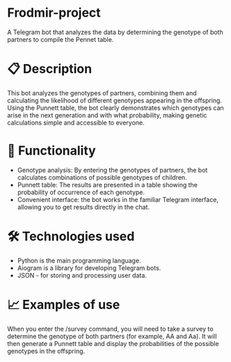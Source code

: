 # Frodmir-project
A Telegram bot that analyzes the data by determining the genotype of both partners to compile the Pennet table.
# 📋 Description
This bot analyzes the genotypes of partners, combining them and calculating the likelihood of different genotypes appearing in the offspring. Using the Punnett table, the bot clearly demonstrates which genotypes can arise in the next generation and with what probability, making genetic calculations simple and accessible to everyone.
# 🔧 Functionality
- Genotype analysis: By entering the genotypes of partners, the bot calculates combinations of possible genotypes of children.
- Punnett table: The results are presented in a table showing the probability of occurrence of each genotype.
- Convenient interface: the bot works in the familiar Telegram interface, allowing you to get results directly in the chat.
# 🛠️ Technologies used
- Python is the main programming language.
- Aiogram is a library for developing Telegram bots.
- JSON - for storing and processing user data.
# 📈 Examples of use
When you enter the /survey command, you will need to take a survey to determine the genotype of both partners (for example, AA and Aa). It will then generate a Punnett table and display the probabilities of the possible genotypes in the offspring.